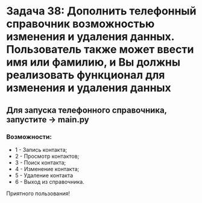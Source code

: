 # Задача 38: Дополнить телефонный справочник возможностью изменения и удаления данных. Пользователь также может ввести имя или фамилию, и Вы должны реализовать функционал для изменения и удаления данных
## Для запуска телефонного справочника, запустите -> main.py

### Возможности:

* 1 - Запись контакта;
* 2 - Просмотр контактов;
* 3 - Поиск контакта;
* 4 - Изменение контакта;
* 5 - Удаление контакта
* 6 - Выход из справочника.

Приятного пользования!